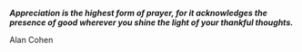 _**Appreciation is the highest form of prayer, for it acknowledges the presence of good wherever you shine the light of your thankful thoughts.**_

Alan Cohen